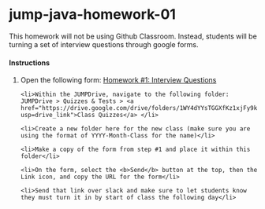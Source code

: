 <h1>jump-java-homework-01</h1>

<p>This homework will not be using Github Classroom. Instead, students will be turning a set of interview questions through google forms.</p>

<h4>Instructions</h4>

<ol>
	<li>Open the following form:  <a href="https://docs.google.com/forms/d/1Ik21llkApikV4sXl8V3nLNK138nbfPAxBo8coS8Hgcs/edit">Homework #1: Interview Questions</a> </li>
	
	<li>Within the JUMPDrive, navigate to the following folder: JUMPDrive > Quizzes & Tests > <a href="https://drive.google.com/drive/folders/1WY4dYYsTGGXfKz1xjFy9k05Jj16GwBD9?usp=drive_link">Class Quizzes</a> </li>
	
	<li>Create a new folder here for the new class (make sure you are using the format of YYYY-Month-Class for the name)</li>
	
	<li>Make a copy of the form from step #1 and place it within this folder</li>
	
	<li>On the form, select the <b>Send</b> button at the top, then the Link icon, and copy the URL for the form</li>
	
	<li>Send that link over slack and make sure to let students know they must turn it in by start of class the following day</li>
</ol>





